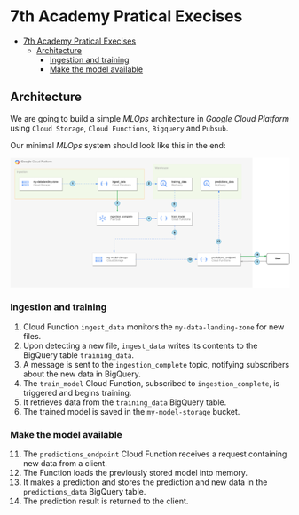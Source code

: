 # 7th Academy Pratical Execises

- [7th Academy Pratical Execises](#7th-academy-pratical-execises)
  - [Architecture](#architecture)
    - [Ingestion and training](#ingestion-and-training)
    - [Make the model available](#make-the-model-available)


## Architecture

We are going to build a simple *MLOps* architecture in *Google Cloud Platform* using
`Cloud Storage`, `Cloud Functions`, `Bigquery` and `Pubsub`.

Our minimal *MLOps* system should look like this in the end:

![architecture](docs/architecture/architecture.png)

### Ingestion and training

1. Cloud Function `ingest_data` monitors the `my-data-landing-zone` for new files.
2. Upon detecting a new file, `ingest_data` writes its contents to the BigQuery table `training_data`.
3. A message is sent to the `ingestion_complete` topic, notifying subscribers about the new data in BigQuery.
4. The `train_model` Cloud Function, subscribed to `ingestion_complete`, is triggered and begins training.
5. It retrieves data from the `training_data` BigQuery table.
6. The trained model is saved in the `my-model-storage` bucket.

### Make the model available

11. The `predictions_endpoint` Cloud Function receives a request containing new data from a client.
12. The Function loads the previously stored model into memory.
13. It makes a prediction and stores the prediction and new data in the `predictions_data` BigQuery table.
14. The prediction result is returned to the client.
